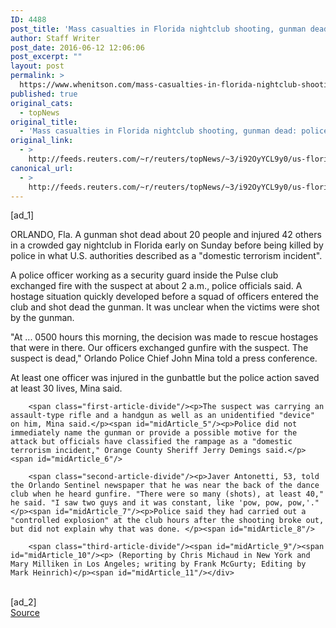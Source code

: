 ```yaml
---
ID: 4488
post_title: 'Mass casualties in Florida nightclub shooting, gunman dead: police'
author: Staff Writer
post_date: 2016-06-12 12:06:06
post_excerpt: ""
layout: post
permalink: >
  https://www.whenitson.com/mass-casualties-in-florida-nightclub-shooting-gunman-dead-police/
published: true
original_cats:
  - topNews
original_title:
  - 'Mass casualties in Florida nightclub shooting, gunman dead: police'
original_link:
  - >
    http://feeds.reuters.com/~r/reuters/topNews/~3/i92OyYCL9y0/us-florida-shooting-nightclub-idUSKCN0YY08B
canonical_url:
  - >
    http://feeds.reuters.com/~r/reuters/topNews/~3/i92OyYCL9y0/us-florida-shooting-nightclub-idUSKCN0YY08B
---
```

 [ad_1]
<br><div id="articleText">
<span id="midArticle_start"/>

<span id="midArticle_0"/><span class="focusParagraph" readability="5"><p><span class="articleLocation">ORLANDO, Fla.</span> A gunman shot dead about 20 people and injured 42 others in a crowded gay nightclub in Florida early on Sunday before being killed by police in what U.S. authorities described as a "domestic terrorism incident".</p></span><span id="midArticle_1"/><p>A police officer working as a security guard inside the Pulse club exchanged fire with the suspect at about 2 a.m., police officials said. A hostage situation quickly developed before a squad of officers entered the club and shot dead the gunman. It was unclear when the victims were shot by the gunman.</p><span id="midArticle_2"/><p>"At ... 0500 hours this morning, the decision was made to rescue hostages that were in there. Our officers exchanged gunfire with the suspect. The suspect is dead," Orlando Police Chief John Mina told a press conference.</p><span id="midArticle_3"/><p>At least one officer was injured in the gunbattle but the police action saved at least 30 lives, Mina said.</p><span id="midArticle_4"/>
        
        <span class="first-article-divide"/><p>The suspect was carrying an assault-type rifle and a handgun as well as an unidentified "device" on him, Mina said.</p><span id="midArticle_5"/><p>Police did not immediately name the gunman or provide a possible motive for the attack but officials have classified the rampage as a "domestic terrorism incident," Orange County Sheriff Jerry Demings said.</p><span id="midArticle_6"/>
        
        <span class="second-article-divide"/><p>Javer Antonetti, 53, told the Orlando Sentinel newspaper that he was near the back of the dance club when he heard gunfire. "There were so many (shots), at least 40," he said. "I saw two guys and it was constant, like 'pow, pow, pow,'."</p><span id="midArticle_7"/><p>Police said they had carried out a "controlled explosion" at the club hours after the shooting broke out, but did not explain why that was done. </p><span id="midArticle_8"/>
        
        <span class="third-article-divide"/><span id="midArticle_9"/><span id="midArticle_10"/><p> (Reporting by Chris Michaud in New York and Mary Milliken in Los Angeles; writing by Frank McGurty; Editing by Mark Heinrich)</p><span id="midArticle_11"/></div>
<br>[ad_2]
<br><a href="http://feeds.reuters.com/~r/reuters/topNews/~3/i92OyYCL9y0/us-florida-shooting-nightclub-idUSKCN0YY08B">Source </a>